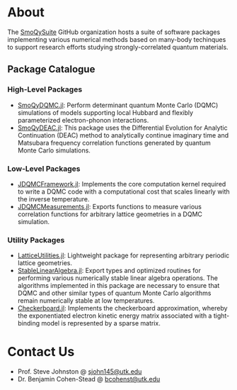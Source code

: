 # About

The [SmoQySuite](https://github.com/SmoQySuite) GitHub organization hosts a suite of software packages
implementing various numerical methods based on many-body techinques to support research efforts studying
strongly-correlated quantum materials.

## Package Catalogue

### High-Level Packages

- [SmoQyDQMC.jl](https://github.com/SmoQySuite/SmoQyDQMC.jl.git): Perform determinant quantum Monte Carlo (DQMC) simulations of models supporting local Hubbard and flexibly parameterized electron-phonon interactions.
- [SmoQyDEAC.jl](https://github.com/SmoQySuite/SmoQyDEAC.jl.git): This package uses the Differential Evolution for Analytic Continuation (DEAC) method to analytically continue imaginary time and Matsubara frequency correlation functions generated by quantum Monte Carlo simulations.

### Low-Level Packages

- [JDQMCFramework.jl](https://github.com/SmoQySuite/JDQMCFramework.jl.git): Implements the core computation kernel required to write a DQMC code with a computational cost that scales linearly with the inverse temperature.
- [JDQMCMeasurements.jl](https://github.com/SmoQySuite/JDQMCMeasurements.jl.git): Exports functions to measure various correlation functions for arbitrary lattice geometries in a DQMC simulation. 

### Utility Packages

- [LatticeUtilities.jl](https://github.com/SmoQySuite/LatticeUtilities.jl.git): Lightweight package for representing arbitrary periodic lattice geometries.
- [StableLinearAlgebra.jl](https://github.com/SmoQySuite/StableLinearAlgebra.jl.git): Export types and optimized routines for performing various numerically stable linear algebra operations. The algorithms implemented in this package are necessary to ensure that DQMC and other similar types of quantum Monte Carlo algorithms remain numerically stable at low temperatures.
- [Checkerboard.jl](https://github.com/SmoQySuite/Checkerboard.jl.git): Implements the checkerboard approximation, whereby the exponentiated electron kinetic energy matrix associated with a tight-binding model is represented by a sparse matrix.

# Contact Us

- Prof. Steve Johnston @ [sjohn145@utk.edu](mailto:sjohn145@utk.edu)
- Dr. Benjamin Cohen-Stead @ [bcohenst@utk.edu](mailto:bcohenst@utk.edu)
